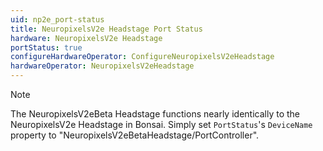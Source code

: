 ```yaml
---
uid: np2e_port-status
title: NeuropixelsV2e Headstage Port Status
hardware: NeuropixelsV2e Headstage
portStatus: true
configureHardwareOperator: ConfigureNeuropixelsV2eHeadstage
hardwareOperator: NeuropixelsV2eHeadstage
---
```


> [!NOTE]
> The NeuropixelsV2eBeta Headstage functions nearly identically to the NeuropixelsV2e Headstage in Bonsai. Simply set `PortStatus`'s `DeviceName` property to "NeuropixelsV2eBetaHeadstage/PortController".
